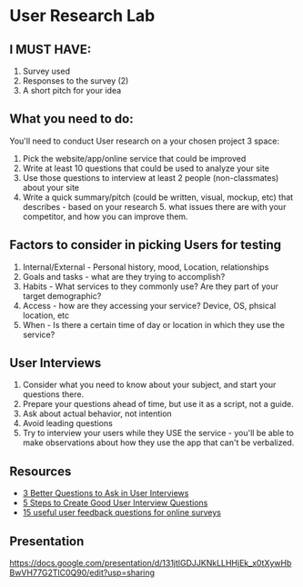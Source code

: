 # User Research Lab

## I MUST HAVE:

1. Survey used
2. Responses to the survey (2)
3. A short pitch for your idea

## What you need to do:

You'll need to conduct User research on a your chosen project 3 space:

1. Pick the website/app/online service that could be improved
2. Write at least 10 questions that could be used to analyze your site
3. Use those questions to interview at least 2 people (non-classmates) about your site
4. Write a quick summary/pitch (could be written, visual, mockup, etc) that describes - based on your research 5. what issues there are with your competitor, and how you can improve them.

## Factors to consider in picking Users for testing

1. Internal/External - Personal history, mood, Location, relationships
2. Goals and tasks - what are they trying to accomplish?
3. Habits - What services to they commonly use? Are they part of your target demographic?
4. Access - how are they accessing your service? Device, OS, phsical location, etc
5. When - Is there a certain time of day or location in which they use the service?

## User Interviews

1. Consider what you need to know about your subject, and start your questions there.
2. Prepare your questions ahead of time, but use it as a script, not a guide.
3. Ask about actual behavior, not intention
4. Avoid leading questions
5. Try to interview your users while they USE the service - you'll be able to make observations about how they use the app that can't be verbalized.

## Resources

- [3 Better Questions to Ask in User Interviews](https://medium.com/user-research/never-ask-what-they-want-3-better-questions-to-ask-in-user-interviews-aeddd2a2101e#.289y3afv0)
- [5 Steps to Create Good User Interview Questions](https://medium.com/interactive-mind/5-steps-to-create-good-user-interview-questions-by-metacole-a-comprehensive-guide-8a591b0e2162#.jb19n5mgi)
- [15 useful user feedback questions for online surveys](http://www.uxforthemasses.com/online-survey-questions/)


## Presentation

https://docs.google.com/presentation/d/131jtlGDJJKNkLLHHjEk_x0tXywHbBwVH77G2TlC0Q90/edit?usp=sharing

